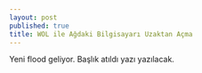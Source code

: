 ```yaml
---
layout: post
published: true
title: WOL ile Ağdaki Bilgisayarı Uzaktan Açma
---
```

Yeni flood geliyor. Başlık atıldı yazı yazılacak.
